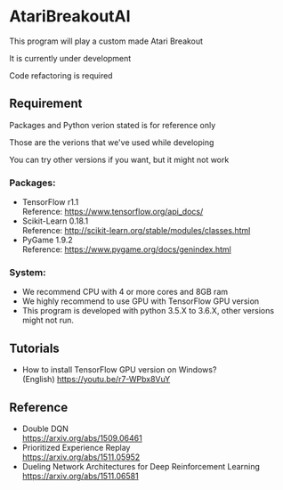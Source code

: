 # AtariBreakoutAI
This program will play a custom made Atari Breakout

It is currently under development

Code refactoring is required

## Requirement
Packages and Python verion stated is for reference only

Those are the verions that we've used while developing

You can try other versions if you want, but it might not work

### Packages:
* TensorFlow r1.1<br>Reference: https://www.tensorflow.org/api_docs/
* Scikit-Learn 0.18.1<br>Reference: http://scikit-learn.org/stable/modules/classes.html
* PyGame 1.9.2<br>Reference: https://www.pygame.org/docs/genindex.html

### System:
* We recommend CPU with 4 or more cores and 8GB ram
* We highly recommend to use GPU with TensorFlow GPU version
* This program is developed with python 3.5.X to 3.6.X, other versions might not run.

## Tutorials
* How to install TensorFlow GPU version on Windows?<br>(English) https://youtu.be/r7-WPbx8VuY

## Reference
* Double DQN<br>https://arxiv.org/abs/1509.06461</li>
* Prioritized Experience Replay<br>https://arxiv.org/abs/1511.05952</li>
* Dueling Network Architectures for Deep Reinforcement Learning<br>https://arxiv.org/abs/1511.06581</li>
